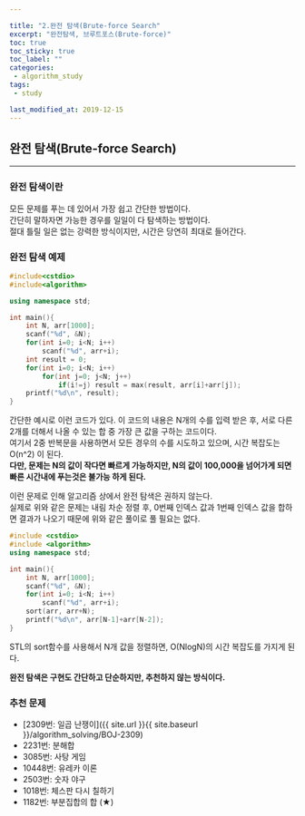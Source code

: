 ```yaml
---

title: "2.완전 탐색(Brute-force Search"  
excerpt: "완전탐색, 브루트포스(Brute-force)"  
toc: true  
toc_sticky: true  
toc_label: ""  
categories:  
 - algorithm_study  
tags:  
 - study

last_modified_at: 2019-12-15
---
```


## 완전 탐색(Brute-force Search)

- - -

### 완전 탐색이란

모든 문제를 푸는 데 있어서 가장 쉽고 간단한 방법이다.  
간단히 말하자면 가능한 경우를 일일이 다 탐색하는 방법이다.  
절대 틀릴 일은 없는 강력한 방식이지만, 시간은 당연히 최대로 들어간다.

### 완전 탐색 예제

```cpp
#include<cstdio>
#include<algorithm>

using namespace std;

int main(){
    int N, arr[1000];
    scanf("%d", &N);
    for(int i=0; i<N; i++)
        scanf("%d", arr+i);
    int result = 0;
    for(int i=0; i<N; i++)
        for(int j=0; j<N; j++)
            if(i!=j) result = max(result, arr[i]+arr[j]);
    printf("%d\n", result);
}

```

간단한 예시로 이런 코드가 있다. 이 코드의 내용은 N개의 수를 입력 받은 후, 서로 다른 2개를 더해서 나올 수 있는 합 중 가장 큰 값을 구하는 코드이다.  
여기서 2중 반복문을 사용하면서 모든 경우의 수를 시도하고 있으며, 시간 복잡도는 O(n^2) 이 된다.  
**다만, 문제는 N의 값이 작다면 빠르게 가능하지만, N의 값이 100,000을 넘어가게 되면 빠른 시간내에 푸는것은 불가능 하게 된다.**  

이런 문제로 인해 알고리즘 상에서 완전 탐색은 권하지 않는다.  
실제로 위와 같은 문제는 내림 차순 정렬 후, 0번째 인덱스 값과 1번째 인덱스 값을 합하면 결과가 나오기 때문에 위와 같은 풀이로 풀 필요는 없다.  

```cpp
#include <cstdio>
#include <algorithm>
using namespace std;

int main(){
    int N, arr[1000];
    scanf("%d", &N);
    for(int i=0; i<N; i++)
        scanf("%d", arr+i);
    sort(arr, arr+N);
    printf("%d\n", arr[N-1]+arr[N-2]);
}

```

STL의 sort함수를 사용해서 N개 값을 정렬하면, O(NlogN)의 시간 복잡도를 가지게 된다.  

**완전 탐색은 구현도 간단하고 단순하지만, 추천하지 않는 방식이다.**  

### 추천 문제

- [2309번: 일곱 난쟁이]({{ site.url }}{{ site.baseurl }}/algorithm_solving/BOJ-2309)  
- 2231번: 분해합  
- 3085번: 사탕 게임  
- 10448번: 유레카 이론  
- 2503번: 숫자 야구  
- 1018번: 체스판 다시 칠하기  
- 1182번: 부분집합의 합 (★)  
